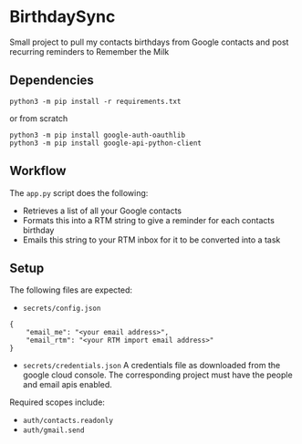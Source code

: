 # BirthdaySync

Small project to pull my contacts birthdays from Google contacts and post recurring reminders to Remember the Milk


## Dependencies

```
python3 -m pip install -r requirements.txt
```

or from scratch

```
python3 -m pip install google-auth-oauthlib
python3 -m pip install google-api-python-client
```


## Workflow

The `app.py` script does the following:

- Retrieves a list of all your Google contacts
- Formats this into a RTM string to give a reminder for each contacts birthday
- Emails this string to your RTM inbox for it to be converted into a task


## Setup

The following files are expected:

- `secrets/config.json`

```
{
    "email_me": "<your email address>",
    "email_rtm": "<your RTM import email address>"
}
```

- `secrets/credentials.json`
A credentials file as downloaded from the google cloud console. The corresponding project must have the people and email apis enabled. 

Required scopes include:

- `auth/contacts.readonly`
- `auth/gmail.send`


